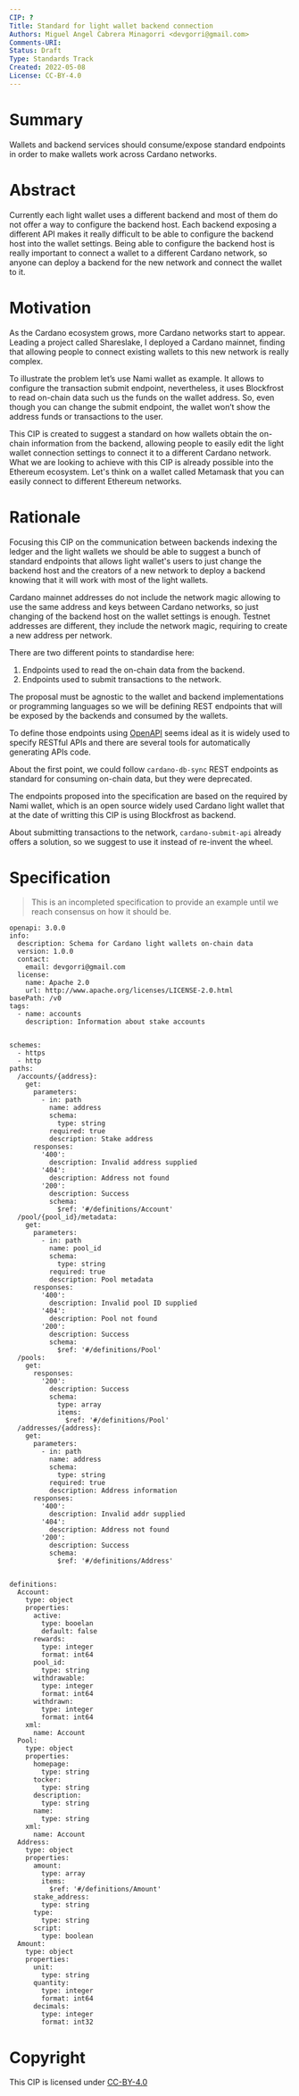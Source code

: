 ```yaml
---
CIP: ?
Title: Standard for light wallet backend connection
Authors: Miguel Angel Cabrera Minagorri <devgorri@gmail.com>
Comments-URI: 
Status: Draft
Type: Standards Track 
Created: 2022-05-08
License: CC-BY-4.0
---
```


# **Summary**

Wallets and backend services should consume/expose standard endpoints in order to make wallets work across Cardano networks.

# **Abstract**

Currently each light wallet uses a different backend and most of them do not offer a way to configure the backend host. Each backend exposing a different API makes it really difficult to be able to configure the backend host into the wallet settings.
Being able to configure the backend host is really important to connect a wallet to a different Cardano network, so anyone can deploy a backend for the new network and connect the wallet to it.

# **Motivation**

As the Cardano ecosystem grows, more Cardano networks start to appear. Leading a project called Shareslake, I deployed a Cardano mainnet, finding that allowing people to connect existing wallets to this new network is really complex.

To illustrate the problem let’s use Nami wallet as example. It allows to configure the transaction submit endpoint, nevertheless, it uses Blockfrost to read on-chain data such us the funds on the wallet address. So, even though you can change the submit endpoint, the wallet won’t show the address funds or transactions to the user.

This CIP is created to suggest a standard on how wallets obtain the on-chain information from the backend, allowing people to easily edit the light wallet connection settings to connect it to a different Cardano network.
What we are looking to achieve with this CIP is already possible into the Ethereum ecosystem. Let's think on a wallet called Metamask that you can easily connect to different Ethereum networks.

# **Rationale**

Focusing this CIP on the communication between backends indexing the ledger and the light wallets we should be able to suggest a bunch of standard endpoints that allows light wallet's users to just change the backend host and the creators of a new network to deploy a backend knowing that it will work with most of the light wallets.

Cardano mainnet addresses do not include the network magic allowing to use the same address and keys between Cardano networks, so just changing of the backend host on the wallet settings is enough. Testnet addresses are different, they include the network magic, requiring to create a new address per network.

There are two different points to standardise here:

1. Endpoints used to read the on-chain data from the backend.
2. Endpoints used to submit transactions to the network.

The proposal must be agnostic to the wallet and backend implementations or programming languages so we will be defining REST endpoints that will be exposed by the backends and consumed by the wallets.

To define those endpoints using [OpenAPI](https://swagger.io/specification/) seems ideal as it is widely used to specify RESTful APIs and there are several tools for automatically generating APIs code.

About the first point, we could follow `cardano-db-sync` REST endpoints as standard for consuming on-chain data, but they were deprecated.

The endpoints proposed into the specification are based on the required by Nami wallet, which is an open source widely used Cardano light wallet that at the date of writting this CIP is using Blockfrost as backend.

About submitting transactions to the network, `cardano-submit-api` already offers a solution, so we suggest to use it instead of re-invent the wheel.

# **Specification**

> This is an incompleted specification to provide an example until we reach consensus on how it should be.

```
openapi: 3.0.0
info:
  description: Schema for Cardano light wallets on-chain data
  version: 1.0.0
  contact:
    email: devgorri@gmail.com
  license:
    name: Apache 2.0
    url: http://www.apache.org/licenses/LICENSE-2.0.html
basePath: /v0
tags:
  - name: accounts
    description: Information about stake accounts


schemes:
  - https
  - http
paths:
  /accounts/{address}:
    get:
      parameters:
        - in: path
          name: address
          schema:
            type: string
          required: true
          description: Stake address
      responses:
        '400':
          description: Invalid address supplied
        '404':
          description: Address not found
        '200':
          description: Success
          schema:
            $ref: '#/definitions/Account'
  /pool/{pool_id}/metadata:
    get:
      parameters:
        - in: path
          name: pool_id
          schema:
            type: string
          required: true
          description: Pool metadata
      responses:
        '400':
          description: Invalid pool ID supplied
        '404':
          description: Pool not found
        '200':
          description: Success
          schema:
            $ref: '#/definitions/Pool'
  /pools:
    get:
      responses:
        '200':
          description: Success
          schema:
            type: array
            items:
              $ref: '#/definitions/Pool'
  /addresses/{address}:
    get:
      parameters:
        - in: path
          name: address
          schema:
            type: string
          required: true
          description: Address information
      responses:
        '400':
          description: Invalid addr supplied
        '404':
          description: Address not found
        '200':
          description: Success
          schema:
            $ref: '#/definitions/Address'
      
          
definitions:
  Account:
    type: object
    properties:
      active:
        type: booelan
        default: false
      rewards:
        type: integer
        format: int64
      pool_id:
        type: string
      withdrawable:
        type: integer
        format: int64
      withdrawn:
        type: integer
        format: int64
    xml:
      name: Account
  Pool:
    type: object
    properties:
      homepage:
        type: string
      tocker:
        type: string
      description:
        type: string
      name:
        type: string
    xml:
      name: Account
  Address:
    type: object
    properties:
      amount: 
        type: array
        items:
          $ref: '#/definitions/Amount'
      stake_address:
        type: string
      type:
        type: string
      script:
        type: boolean
  Amount:
    type: object
    properties:
      unit:
        type: string
      quantity:
        type: integer
        format: int64
      decimals:
        type: integer
        format: int32
```

# **Copyright**

This CIP is licensed under [CC-BY-4.0](https://creativecommons.org/licenses/by/4.0/legalcode)
